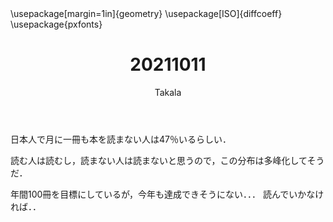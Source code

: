 ﻿---
title: 20211011
yesterday: 20211010
tomorrow: 20211012
days: 654
author: Takala
header-includes:
  - \usepackage[margin=1in]{geometry}
  - \usepackage[ISO]{diffcoeff}
  - \usepackage{pxfonts}
---



日本人で月に一冊も本を読まない人は47％いるらしい．



読む人は読むし，読まない人は読まないと思うので，この分布は多峰化してそうだ．



年間100冊を目標にしているが，今年も達成できそうにない．．．
読んでいかなければ．．

